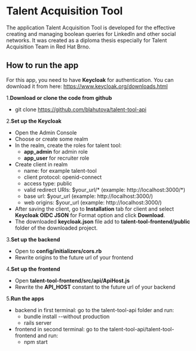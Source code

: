 # Talent Acquisition Tool
The application Talent Acquisition Tool is developed for the effective creating and managing boolean queries for LinkedIn and other social networks. It was created as a diploma thesis especially for Talent Acquisition Team in Red Hat Brno.

## How to run the app
For this app, you need to have **Keycloak** for authentication. You can download it from here: https://www.keycloak.org/downloads.html

1.**Download or clone the code from github**
  - git clone https://github.com/blahutova/talent-tool-api
  
2.**Set up the Keycloak**
  - Open the Admin Console
  - Choose or create some realm
  - In the realm, create the roles for talent tool:
    - **app_admin** for admin role
    - **app_user** for recruiter role
  - Create client in realm
    - name: for example talent-tool
    - client protocol: openid-connect
    - access type: public
    - valid redirect URIs: $your_url/* (example: http://localhost:3000/*)
    - base url: $your_url (example: http://localhost:3000/)
    - web origins: $your_url (example: http://localhost:3000/)
  - After saving the client, go to **Installation** tab for client and select **Keycloak OIDC JSON** for Format option and click **Download**.
  - The downloaded **keycloak.json** file add to **talent-tool-frontend/public** folder of the downloaded project.
  
3.**Set up the backend**
  - Open to **config/initializers/cors.rb**
  - Rewrite origins to the future url of your frontend
  
4.**Set up the frontend**
  - Open **talent-tool-frontend/src/api/ApiHost.js**
  - Rewrite the **API_HOST** constant to the future url of your backend
  
5.**Run the apps**
  - backend in first terminal: go to the talent-tool-api folder and run:
    -  bundle install --without production
    -  rails server
  - frontend in second terminal: go to the talent-tool-api/talent-tool-frontend and run:
    - npm start


